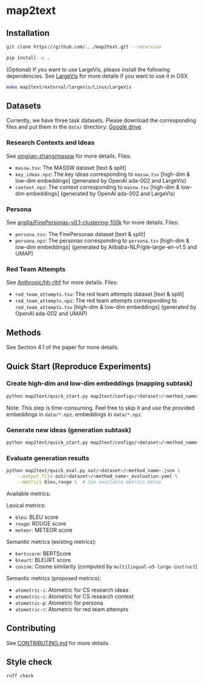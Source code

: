 # map2text

## Installation

```bash
git clone https://github.com/.../map2text.git --recursive
```

```bash
pip install -e .
```

(Optional) If you want to use LargeVis, please install the following
dependencies. See [LargeVis](map2text/external/largevis/README.md) for more
details if you want to use it in OSX.

```bash
make map2text/external/largevis/Linux/LargeVis
```

## Datasets

Currently, we have three task datasets.
Please download the corresponding files and put them in the `data/` directory:
[Google drive](https://drive.google.com/drive/folders/1LsrLyhPSgI394c8oy8IAhzL0v6MDO0Og?usp=sharing).

### Research Contexts and Ideas

See [xingjian-zhang/massw](https://github.com/xingjian-zhang/massw) for more details.
Files:

- `massw.tsv`: The MASSW dataset [text & split]
- `key_ideas.npz`: The key ideas corresponding to `massw.tsv` [high-dim &
  low-dim embeddings] (generated by OpenAI ada-002 and LargeVis)
- `context.npz`: The context corresponding to `massw.tsv` [high-dim &
  low-dim embeddings] (generated by OpenAI ada-002 and LargeVis)

### Persona

See
[argilla/FinePersonas-v0.1-clustering-100k](https://huggingface.co/datasets/argilla/FinePersonas-v0.1-clustering-100k)
for more details.
Files:

- `persona.tsv`: The FinePersonas dataset [text & split]
- `persona.npz`: The personas corresponding to `persona.tsv` [high-dim &
  low-dim embeddings] (generated by Alibaba-NLP/gte-large-en-v1.5 and UMAP)

### Red Team Attempts

See [Anthropic/hh-rlhf](https://huggingface.co/datasets/Anthropic/hh-rlhf) for more details.
Files:

- `red_team_attempts.tsv`: The red team attempts dataset [text & split]
- `red_team_attempts.npz`: The red team attempts corresponding to `red_team_attempts.tsv` [high-dim &
  low-dim embeddings] (generated by OpenAI ada-002 and UMAP)

<!-- ### Prompt Log

See [zhaoyingpan/prompt_log_analysis](https://github.com/zhaoyingpan/prompt_log_analysis)
for more details.
Files:

- `prompt_log.tsv`: The prompt log dataset [text & split]
- `prompt_log.npz`: The prompts corresponding to `prompt_log.tsv` [high-dim &
  low-dim embeddings] (generated by OpenAI ada-002 and UMAP) -->

## Methods

See Section 4.1 of the paper for more details.

## Quick Start (Reproduce Experiments)

### Create high-dim and low-dim embeddings (mapping subtask)

```bash
python map2text/quick_start.py map2text/configs/<dataset>/<method_name>_map.yaml
```

Note: This step is time-consuming. Feel free to skip it and use the provided
embeddings in `data/*.npz`.
embeddings in `data/*.npz`.

### Generate new ideas (generation subtask)

```bash
python map2text/quick_start.py map2text/configs/<dataset>/<method_name>.yaml
```

### Evaluate generation results

```bash
python map2text/quick_eval.py out/<dataset>/<method_name>.json \
    --output_file out/<dataset>/<method_name>_evaluation.yaml \
    --metrics bleu,rouge \  # See available metrics below
```

Available metrics:

Lexical metrics:

- `bleu`: BLEU score
- `rouge`: ROUGE score
- `meteor`: METEOR score

Semantic metrics (existing metrics):

- `bertscore`: BERTScore
- `bleurt`: BLEURT score
- `cosine`: Cosine similarity (computed by `multilingual-e5-large-instruct`)

Semantic metrics (proposed metrics):

- `atometric-i`: Atometric for CS research ideas
- `atometric-c`: Atometric for CS research context
- `atometric-p`: Atometric for persona
- `atometric-r`: Atometric for red team attempts

## Contributing

See [CONTRIBUTING.md](CONTRIBUTING.md) for more details.

## Style check

```bash
ruff check
```
